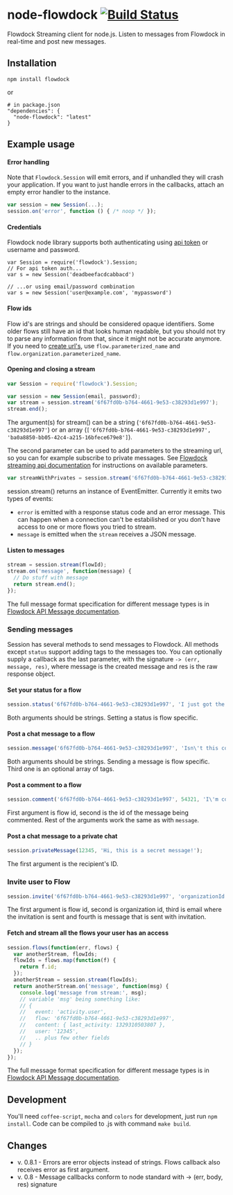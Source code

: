 # node-flowdock [![Build Status](https://secure.travis-ci.org/flowdock/node-flowdock.png?branch=master)](http://travis-ci.org/flowdock/node-flowdock)

Flowdock Streaming client for node.js. Listen to messages from Flowdock in real-time and post new messages.

## Installation

    npm install flowdock
or

    # in package.json
    "dependencies": {
      "node-flowdock": "latest"
    }

## Example usage

#### Error handling

Note that `Flowdock.Session` will emit errors, and if unhandled they will crash your application. If you want to just handle errors in the callbacks, attach an empty error handler to the instance.

```javascript
var session = new Session(...);
session.on('error', function () { /* noop */ });
```

#### Credentials

Flowdock node library supports both authenticating using [api token](http://www.flowdock.com/account/tokens) or username and password.

```
var Session = require('flowdock').Session;
// For api token auth...
var s = new Session('deadbeefacdcabbacd')

// ...or using email/password combination
var s = new Session('user@example.com', 'mypassword')
```

#### Flow ids

Flow id's are strings and should be considered opaque identifiers. Some older flows still have an id that looks human readable, but you should not try to parse any information from that, since it might not be accurate anymore. If you need to [create url's](https://flowdock.com/api/rest#/url-breakdown), use `flow.parameterized_name` and `flow.organization.parameterized_name`.

#### Opening and closing a stream
```javascript
var Session = require('flowdock').Session;

var session = new Session(email, password);
var stream = session.stream('6f67fd0b-b764-4661-9e53-c38293d1e997');
stream.end();
```
The argument(s) for stream() can be a string (`'6f67fd0b-b764-4661-9e53-c38293d1e997'`) or an array (`['6f67fd0b-b764-4661-9e53-c38293d1e997', 'ba0a8850-bb05-42c4-a215-16bfece679e8']`).

The second parameter can be used to add parameters to the streaming url, so you can for example subscribe to private messages. See [Flowdock streaming api documentation](https://www.flowdock.com/api/streaming) for instructions on available parameters.

```javascript
var streamWithPrivates = session.stream('6f67fd0b-b764-4661-9e53-c38293d1e997', {user: 1, active: 'idle'});
```

session.stream() returns an instance of EventEmitter. Currently it emits two types of events:

* `error` is emitted with a response status code and an error message. This can happen when a connection can't be estabilished or you don't have access to one or more flows you tried to stream.
* `message` is emitted when the `stream` receives a JSON message.

#### Listen to messages
```javascript
stream = session.stream(flowId);
stream.on('message', function(message) {
  // Do stuff with message
  return stream.end();
});
```
The full message format specification for different message types is in [Flowdock API Message documentation](https://www.flowdock.com/api/messages).

### Sending messages

Session has several methods to send messages to Flowdock. All methods except `status` support adding tags to the messages too. You can optionally supply a callback as the last parameter, with the signature `-> (err, message, res)`, where message is the created message and res is the raw response object.

#### Set your status for a flow
```javascript
session.status('6f67fd0b-b764-4661-9e53-c38293d1e997', 'I just got the first message through the Flowdock stream API.');
```
Both arguments should be strings. Setting a status is flow specific.

#### Post a chat message to a flow
```javascript
session.message('6f67fd0b-b764-4661-9e53-c38293d1e997', 'Isn\'t this cool?', ['tag1', 'tag2']);
```
Both arguments should be strings. Sending a message is flow specific. Third one is an optional array of tags.

#### Post a comment to a flow
```javascript
session.comment('6f67fd0b-b764-4661-9e53-c38293d1e997', 54321, 'I\'m commenting through the api!', ['cool'])
```
First argument is flow id, second is the id of the message being commented. Rest of the arguments work the same as with `message`.

#### Post a chat message to a private chat
```javascript
session.privateMessage(12345, 'Hi, this is a secret message!');
```
The first argument is the recipient's ID.

### Invite user to Flow
```javascript
session.invite('6f67fd0b-b764-4661-9e53-c38293d1e997', 'organizationId', 'email@example.com', 'Please join to our flow!');
```
The first argument is flow id, second is organization id, third is email where the invitation is sent and fourth is message that is sent with invitation.

#### Fetch and stream all the flows your user has an access

```javascript
session.flows(function(err, flows) {
  var anotherStream, flowIds;
  flowIds = flows.map(function(f) {
    return f.id;
  });
  anotherStream = session.stream(flowIds);
  return anotherStream.on('message', function(msg) {
    console.log('message from stream:', msg);
    // variable 'msg' being something like:
    // {
    //   event: 'activity.user',
    //   flow: '6f67fd0b-b764-4661-9e53-c38293d1e997',
    //   content: { last_activity: 1329310503807 },
    //   user: '12345',
    //   .. plus few other fields
    // }
  });
});
```
The full message format specification for different message types is in [Flowdock API Message documentation](https://www.flowdock.com/api/messages).

## Development

You'll need `coffee-script`, `mocha` and `colors` for development, just run `npm install`. Code can be compiled to .js with command `make build`.

## Changes

- v. 0.8.1 - Errors are error objects instead of strings. Flows callback also receives error as first argument.
- v. 0.8 - Message callbacks conform to node standard with -> (err, body, res) signature

